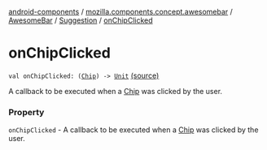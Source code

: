 [android-components](../../../index.md) / [mozilla.components.concept.awesomebar](../../index.md) / [AwesomeBar](../index.md) / [Suggestion](index.md) / [onChipClicked](./on-chip-clicked.md)

# onChipClicked

`val onChipClicked: (`[`Chip`](-chip/index.md)`) -> `[`Unit`](https://kotlinlang.org/api/latest/jvm/stdlib/kotlin/-unit/index.html) [(source)](https://github.com/mozilla-mobile/android-components/blob/master/components/concept/awesomebar/src/main/java/mozilla/components/concept/awesomebar/AwesomeBar.kt#L99)

A callback to be executed when a [Chip](-chip/index.md) was clicked by the user.

### Property

`onChipClicked` - A callback to be executed when a [Chip](-chip/index.md) was clicked by the user.